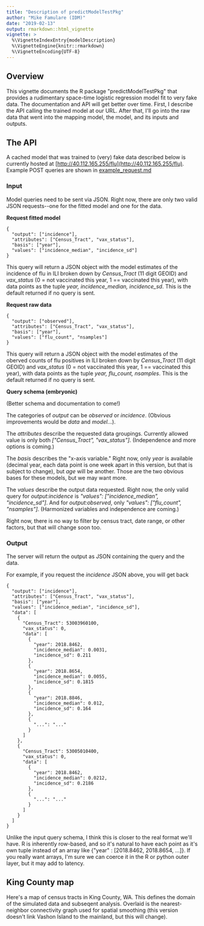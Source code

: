 ```yaml
---
title: "Description of predictModelTestPkg"
author: "Mike Famulare (IDM)"
date: "2019-02-13"
output: rmarkdown::html_vignette
vignette: >
  %\VignetteIndexEntry{modelDescription}
  %\VignetteEngine{knitr::rmarkdown}
  %\VignetteEncoding{UTF-8}
---
```



## Overview

This vignette documents the R package "predictModelTestPkg" that provides a rudimentary space-time logistic regression model fit to very fake data. The documentation and API will get better over time.  First, I describe the API calling the trained model at our URL.  After that, I'll go into the raw data that went into the mapping model, the model, and its inputs and outputs. 

## The API

A cached model that was trained to (very) fake data described below is currently hosted at [http://40.112.165.255/flu](http://40.112.165.255/flu).    Example POST queries are shown in [example_request.md](https://github.com/InstituteforDiseaseModeling/Seattle-Flu-Incidence-Mapper/blob/master/example_request.md)

### Input

Model queries need to be sent via JSON.  Right now, there are only two valid JSON requests--one for the fitted model and one for the data.

**Request fitted model**

```
{
  "output": ["incidence"],
  "attributes": ["Census_Tract", "vax_status"],
  "basis": ["year"],
  "values": ["incidence_median", "incidence_sd"]
} 
```
This query will return a JSON object with the model estimates of the incidence of flu in ILI broken down by *Census_Tract* (11 digit GEOID) and *vax_status* (0 = not vaccinated this year, 1 == vaccinated this year), with data points as the tuple *year, incidence_median, incidence_sd*.   This is the default returned if no query is sent. 

**Request raw data**

```
{
  "output": ["observed"],
  "attributes": ["Census_Tract", "vax_status"],
  "basis": ["year"],
  "values": ["flu_count", "nsamples"]
} 
```
This query will return a JSON object with the model estimates of the oberved counts of flu positives in ILI broken down by *Census_Tract* (11 digit GEOID) and *vax_status* (0 = not vaccinated this year, 1 == vaccinated this year), with data points as the tuple *year, flu_count, nsamples*.   This is the default returned if no query is sent. 

**Query schema (embryonic)** 

(Better schema and documentation to come!)

The categories of *output* can be *observed* or *incidence*. (Obvious improvements would be *data* and *model*...). 

The *attributes* describe the requested data groupings.  Currently allowed value is only both *["Census_Tract", "vax_status"]*. (Independence and more options is coming.)

The *basis* describes the "x-axis variable."  Right now, only *year* is available (decimal year, each data point is one week apart in this version, but that is subject to change), but *age* will be another.  Those are the two obvious bases for these models, but we may want more. 

The *values* describe the output data requested.  Right now, the only valid query for *output:incidence* is *"values": ["incidence_median", "incidence_sd"]*.  And for *output:observed*, only *"values": ["flu_count", "nsamples"]*.  (Harmonized variables and independence are coming.)

Right now, there is no way to filter by census tract, date range, or other factors, but that will change soon too.  

### Output
The server will return the output as JSON containing the query and the data.

For example, if you request the *incidence* JSON above, you will get back

```
{
  "output": ["incidence"],
  "attributes": ["Census_Tract", "vax_status"],
  "basis": ["year"],
  "values": ["incidence_median", "incidence_sd"],
  "data": [
    {
      "Census_Tract": 53003960100,
      "vax_status": 0,
      "data": [
        {
          "year": 2018.8462,
          "incidence_median": 0.0031,
          "incidence_sd": 0.211
        },
        {
          "year": 2018.8654,
          "incidence_median": 0.0055,
          "incidence_sd": 0.1815
        },
        {
          "year": 2018.8846,
          "incidence_median": 0.012,
          "incidence_sd": 0.164
        },
        {
          "...": "..."
        }
      ]
    },
    {
      "Census_Tract": 53005010400,
      "vax_status": 0,
      "data": [
        {
          "year": 2018.8462,
          "incidence_median": 0.0212,
          "incidence_sd": 0.2186
        },
        {
          "...": "..."
        }
      ]
    }
  ]
} 
```

Unlike the input query schema, I think this is closer to the real format we'll have.  R is inherently row-based, and so it's natural to have each point as it's own tuple instead of an array like {"year" : [2018.8462, 2018.8654, ...]}.  If you really want arrays, I'm sure we can coerce it in the R or python outer layer, but it may add to latency. 



## King County map
Here's a map of census tracts in King County, WA.  This defines the domain of the simulated data and subseqent analysis.  Overlaid is the nearest-neighbor connectivity graph used for spatial smoothing (this version doesn't link Vashon Island to the mainland, but this will change).


















